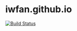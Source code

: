 # iwfan.github.io

[![Build Status](https://travis-ci.org/iwfan/iwfan.github.io.svg?branch=hexo)](https://travis-ci.org/iwfan/iwfan.github.io)